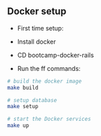 ## Docker setup

- First time setup:

- Install docker

- CD bootcamp-docker-rails

- Run the ff commands:

```sh
# build the docker image
make build

# setup database
make setup

# start the Docker services
make up
